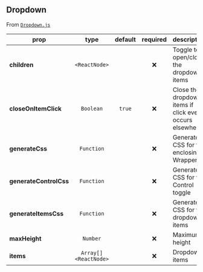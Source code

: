 ## Dropdown

From [`Dropdown.js`](Dropdown.js)

prop | type | default | required | description
---- | :----: | :-------: | :--------: | -----------
**children** | `<ReactNode>` |  | :x: | Toggle to open/close the dropdown items
**closeOnItemClick** | `Boolean` | `true` | :x: | Close the dropdown items if click event occurs elsewhere
**generateCss** | `Function` |  | :x: | Generate CSS for the enclosing Wrapper
**generateControlCss** | `Function` |  | :x: | Generate CSS for the Control toggle
**generateItemsCss** | `Function` |  | :x: | Generate CSS for the dropdown items
**maxHeight** | `Number` |  | :x: | Maximum height
**items** | `Array[]<ReactNode>` |  | :x: | Dropdown items
